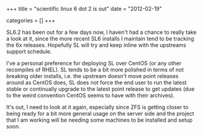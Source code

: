+++
title = "scientific linux 6 dot 2 is out"
date = "2012-02-19"


categories = []
+++

SL6.2 has been out for a few days now, I haven't had a chance to
really take a look at it, since the more recent SL6 installs I
maintain tend to be tracking the 6x releases. Hopefully SL will try
and keep inline with the upstreams support schedule.

I've a personal preference for deploying SL over CentOS (or any other
recompiles of RHEL). SL tends to be a bit more polished in terms of
not breaking older installs, i.e. the upstream doesn't move point
releases around as CentOS does, SL does not force the end user to run
the latest stable or continually upgrade to the latest point release
to get updates (due to the weird convention CentOS seems to have with
their archives).

It's out, I need to look at it again, especially since ZFS is getting
closer to being ready for a bit more general usage on the server side
and the project that I am working will be needing some machines to be
installed and setup soon.
